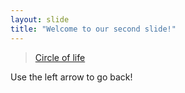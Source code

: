 ```yaml
---
layout: slide
title: "Welcome to our second slide!"
---
```

<blockquote class="imgur-embed-pub" lang="en" data-id="a/8cK3Dkq"  ><a href="//imgur.com/a/8cK3Dkq">Circle of life</a></blockquote><script async src="//s.imgur.com/min/embed.js" charset="utf-8"></script>
Use the left arrow to go back!
